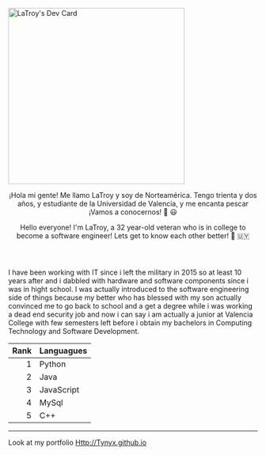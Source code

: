 <a href="https://app.daily.dev/tynyx"><img src="https://api.daily.dev/devcards/v2/qjCvOLfUicrf4O58uBw74.png?type=default&r=mv9" width="356" alt="LaTroy's Dev Card"/></a>

<header>
<!-- Trying to get the readers attention by typing in two different languages and utulizing the Header tab to show my HTML skills --!>
  
¡Hola mi gente! Me llamo LaTroy y soy de Norteamérica. Tengo trienta y dos años, y estudiante de la Universidad de Valencia, y me encanta pescar ¡Vamos a conocernos! 👋 😃 

Hello everyone! I'm LaTroy, a 32 year-old veteran who is in college to become a software engineer! Lets get to know each other better! 🫡 🇺🇾 

</header>


<Body>
<p>I have been working with IT since i left the military in 2015 so at least 10 years after and i dabbled with hardware and software components since i was in hight school. I was actually introduced to the software engineering side of things because my better who has blessed with my son actually convinced me to go back to school and a get a degree while i was working a dead end security job and now i can say i am actually a junior at Valencia College with few semesters left before i obtain my bachelors in Computing Technology and Software Development. </p>


| Rank | Languagues |
|-----:|---------------|
|     1|    Python     |
|     2|     Java      |
|     3|  JavaScript   |
|     4|    MySql      |
|     5|     C++       |



---

Look at my portfolio [ Http://Tynyx.github.io](https://tynyx.github.io/)

</footer>
